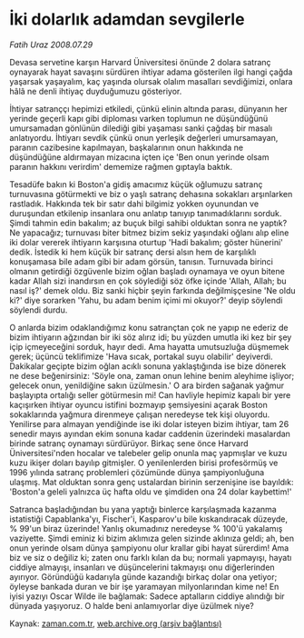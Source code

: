 # İki dolarlık adamdan sevgilerle

*Fatih Uraz 2008.07.29*

<tr><td class="metin" colspan="2" style="padding-top: 20px; padding-left: 5px; padding-right: 10px;">Devasa servetine karşın Harvard Üniversitesi önünde 2 dolara satranç oynayarak hayat savaşını sürdüren ihtiyar adama gösterilen ilgi hangi çağda yaşarsak yaşayalım, kaç yaşında olursak olalım masalları sevdiğimizi, onlara hâlâ ne denli ihtiyaç duyduğumuzu gösteriyor.</td></tr><tr><td class="metin" colspan="2" style="padding-top: 20px; padding-left: 5px; padding-right: 10px;"><p> İhtiyar satranççı hepimizi etkiledi, çünkü elinin altında parası, dünyanın her yerinde geçerli kapı gibi diploması varken toplumun ne düşündüğünü umursamadan gönlünün dilediği gibi yaşaması sanki çağdaş bir masalı anlatıyordu. İhtiyarı sevdik çünkü onun yerleşik değerleri umursamayan, paranın cazibesine kapılmayan, başkalarının onun hakkında ne düşündüğüne aldırmayan mizacına içten içe 'Ben onun yerinde olsam paranın hakkını verirdim' dememize rağmen gıptayla baktık.
<p>Tesadüfe bakın ki Boston'a gidiş amacımız küçük oğlumuzu satranç turnuvasına götürmekti ve biz o yaşlı satranç dehasına sokakları arşınlarken rastladık. Hakkında tek bir satır dahi bilgimiz yokken oyunundan ve duruşundan etkilenip insanlara onu anlatıp tanıyıp tanımadıklarını sorduk. Şimdi tahmin edin bakalım; az buçuk bilgi sahibi olduktan sonra ne yaptık? Ne yapacağız; turnuvası biter bitmez bizim sekiz yaşındaki oğlanı alıp eline iki dolar vererek ihtiyarın karşısına oturtup 'Hadi bakalım; göster hünerini' dedik. İstedik ki hem küçük bir satranç dersi alsın hem de karşılıklı konuşamasa bile adam gibi bir adam görsün, tanısın. Turnuvada birinci olmanın getirdiği özgüvenle bizim oğlan başladı oynamaya ve oyun bitene kadar Allah sizi inandırsın en çok söylediği söz öfke içinde 'Allah, Allah; bu nasıl iş?' demek oldu. Biz sanki hiçbir şeyin farkında değilmişçesine 'Ne oldu ki?' diye sorarken 'Yahu, bu adam benim içimi mi okuyor?' deyip söylendi söylendi durdu.
<p>O anlarda bizim odaklandığımız konu satrançtan çok ne yapıp ne ederiz de bizim ihtiyarın ağzından bir iki söz alırız idi; bu yüzden umutla iki kez bir şey içip içmeyeceğini sorduk, hayır dedi. Ama hayatta umutsuzluğa düşmemek gerek; üçüncü teklifimize 'Hava sıcak, portakal suyu olabilir' deyiverdi. Dakikalar geçipte bizim oğlan acıklı sonuna yaklaştığında ise bize dönerek ne dese beğenirsiniz: 'Söyle ona, zaman onun lehine benim aleyhime işliyor; gelecek onun, yenildiğine sakın üzülmesin.' O ara birden sağanak yağmur başlayıpta ortalığı seller götürmesin mi! Can havliyle hepimiz kapalı bir yere kaçışırken ihtiyar oyuncu istifini bozmayıp şemsiyesini açarak Boston sokaklarında yağmura direnmeye çalışan neredeyse tek kişi oluyordu. Yenilirse para almayan yendiğinde ise iki dolar isteyen bizim ihtiyar, tam 26 senedir mayıs ayından ekim sonuna kadar caddenin üzerindeki masalardan birinde satranç oynamayı sürdürüyor. Birkaç sene önce Harvard Üniversitesi'nden hocalar ve talebeler gelip onunla maç yapmışlar ve kuzu kuzu ikişer doları bayılıp gitmişler. O yenilenlerden birisi profesörmüş ve 1996 yılında satranç problemleri çözümünde dünya şampiyonluğuna ulaşmış. Mat olduktan sonra genç ustalardan birinin serzenişine ise bayıldık: 'Boston'a geleli yalnızca üç hafta oldu ve şimdiden ona 24 dolar kaybettim!' 
<p>Satranca başladığından bu yana yaptığı binlerce karşılaşmada kazanma istatistiği Capablanka'yı, Fischer'i, Kasparov'u bile kıskandıracak düzeyde, % 99'un biraz üzerinde! Yanlış okumadınız neredeyse % 100'ü yakalamış vaziyette. Şimdi eminiz ki bizim aklımıza gelen sizinde aklınıza geldi; ah, ben onun yerinde olsam dünya şampiyonu olur krallar gibi hayat sürerdim! Ama biz ve siz o değiliz ki; zaten onu farklı kılan da bu; normali yapmayışı, hayatı ciddiye almayışı, insanları ve düşüncelerini takmayışı onu diğerlerinden ayırıyor. Göründüğü kadarıyla günde kazandığı birkaç dolar ona yetiyor; öyleyse bankada duran ve bir işe yaramayan milyonlarından kime ne! En iyisi yazıyı Oscar Wilde ile bağlamak: Sadece aptalların ciddiye alındığı bir dünyada yaşıyoruz. O halde beni anlamıyorlar diye üzülmek niye?<br/></p></p></p></p></td></tr>

Kaynak: [zaman.com.tr](http://zaman.com.tr/yazar.do?yazino=719745), [web.archive.org (arşiv bağlantısı)](http://web.archive.org/web/20080827193715/http://www.zaman.com.tr:80/yazar.do?yazino=719745)
